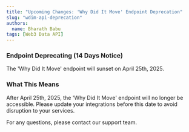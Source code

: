 ```yaml
---
title: "Upcoming Changes: 'Why Did It Move' Endpoint Deprecation"
slug: "wdim-api-deprecation"
authors:
  name: Bharath Babu
tags: [Web3 Data API]
---
```


### Endpoint Deprecating (14 Days Notice)

The 'Why Did It Move' endpoint will sunset on April 25th, 2025.

### What This Means

After April 25th, 2025, the 'Why Did It Move' endpoint will no longer be accessible. Please update your integrations before this date to avoid disruption to your services.

For any questions, please contact our support team.
